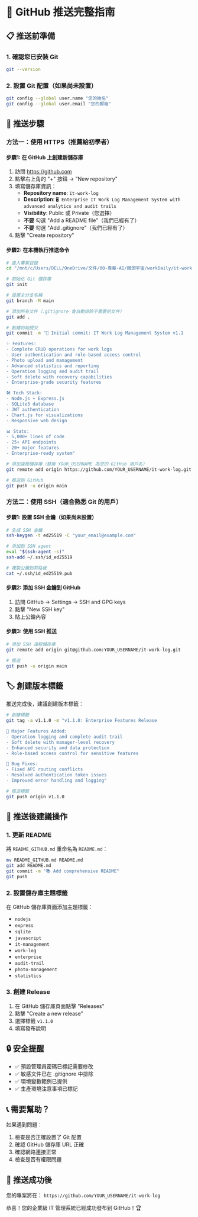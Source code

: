 # 🚀 GitHub 推送完整指南

## 📋 推送前準備

### 1. 確認您已安裝 Git
```bash
git --version
```

### 2. 設置 Git 配置（如果尚未設置）
```bash
git config --global user.name "您的姓名"
git config --global user.email "您的郵箱"
```

## 🔧 推送步驟

### 方法一：使用 HTTPS（推薦給初學者）

#### 步驟1: 在 GitHub 上創建新儲存庫
1. 訪問 https://github.com
2. 點擊右上角的 "+" 按鈕 → "New repository"
3. 填寫儲存庫資訊：
   - **Repository name**: `it-work-log`
   - **Description**: `🖥️ Enterprise IT Work Log Management System with advanced analytics and audit trails`
   - **Visibility**: Public 或 Private（您選擇）
   - **不要** 勾選 "Add a README file"（我們已經有了）
   - **不要** 勾選 "Add .gitignore"（我們已經有了）
4. 點擊 "Create repository"

#### 步驟2: 在本機執行推送命令
```bash
# 進入專案目錄
cd "/mnt/c/Users/DELL/OneDrive/文件/00-專案-AI/饅頭宇宙/workDaily/it-work-log"

# 初始化 Git 儲存庫
git init

# 設置主分支名稱
git branch -M main

# 添加所有文件（.gitignore 會自動排除不需要的文件）
git add .

# 創建初始提交
git commit -m "🎉 Initial commit: IT Work Log Management System v1.1

✨ Features:
- Complete CRUD operations for work logs  
- User authentication and role-based access control
- Photo upload and management
- Advanced statistics and reporting
- Operation logging and audit trail
- Soft delete with recovery capabilities
- Enterprise-grade security features

🛠️ Tech Stack:
- Node.js + Express.js
- SQLite3 database
- JWT authentication
- Chart.js for visualizations
- Responsive web design

📊 Stats:
- 5,000+ lines of code
- 25+ API endpoints  
- 20+ major features
- Enterprise-ready system"

# 添加遠程儲存庫（替換 YOUR_USERNAME 為您的 GitHub 用戶名）
git remote add origin https://github.com/YOUR_USERNAME/it-work-log.git

# 推送到 GitHub
git push -u origin main
```

### 方法二：使用 SSH（適合熟悉 Git 的用戶）

#### 步驟1: 設置 SSH 金鑰（如果尚未設置）
```bash
# 生成 SSH 金鑰
ssh-keygen -t ed25519 -C "your_email@example.com"

# 添加到 SSH agent
eval "$(ssh-agent -s)"
ssh-add ~/.ssh/id_ed25519

# 複製公鑰到剪貼板
cat ~/.ssh/id_ed25519.pub
```

#### 步驟2: 添加 SSH 金鑰到 GitHub
1. 訪問 GitHub → Settings → SSH and GPG keys
2. 點擊 "New SSH key"
3. 貼上公鑰內容

#### 步驟3: 使用 SSH 推送
```bash
# 添加 SSH 遠程儲存庫
git remote add origin git@github.com:YOUR_USERNAME/it-work-log.git

# 推送
git push -u origin main
```

## 🏷️ 創建版本標籤

推送完成後，建議創建版本標籤：

```bash
# 創建標籤
git tag -a v1.1.0 -m "v1.1.0: Enterprise Features Release

🚀 Major Features Added:
- Operation logging and complete audit trail
- Soft delete with manager-level recovery  
- Enhanced security and data protection
- Role-based access control for sensitive features

🐛 Bug Fixes:
- Fixed API routing conflicts
- Resolved authentication token issues
- Improved error handling and logging"

# 推送標籤
git push origin v1.1.0
```

## 📝 推送後建議操作

### 1. 更新 README
將 `README_GITHUB.md` 重命名為 `README.md`：
```bash
mv README_GITHUB.md README.md
git add README.md
git commit -m "📚 Add comprehensive README"
git push
```

### 2. 設置儲存庫主題標籤
在 GitHub 儲存庫頁面添加主題標籤：
- `nodejs`
- `express`
- `sqlite`
- `javascript`
- `it-management`
- `work-log`
- `enterprise`
- `audit-trail`
- `photo-management`
- `statistics`

### 3. 創建 Release
1. 在 GitHub 儲存庫頁面點擊 "Releases"
2. 點擊 "Create a new release"
3. 選擇標籤 `v1.1.0`
4. 填寫發布說明

## 🔒 安全提醒

- ✅ 預設管理員密碼已標記需要修改
- ✅ 敏感文件已在 .gitignore 中排除
- ✅ 環境變數範例已提供
- ✅ 生產環境注意事項已標記

## 📞 需要幫助？

如果遇到問題：
1. 檢查是否正確設置了 Git 配置
2. 確認 GitHub 儲存庫 URL 正確
3. 確認網路連接正常
4. 檢查是否有權限問題

## 🎉 推送成功後

您的專案將在：
`https://github.com/YOUR_USERNAME/it-work-log`

恭喜！您的企業級 IT 管理系統已經成功發布到 GitHub！🏆